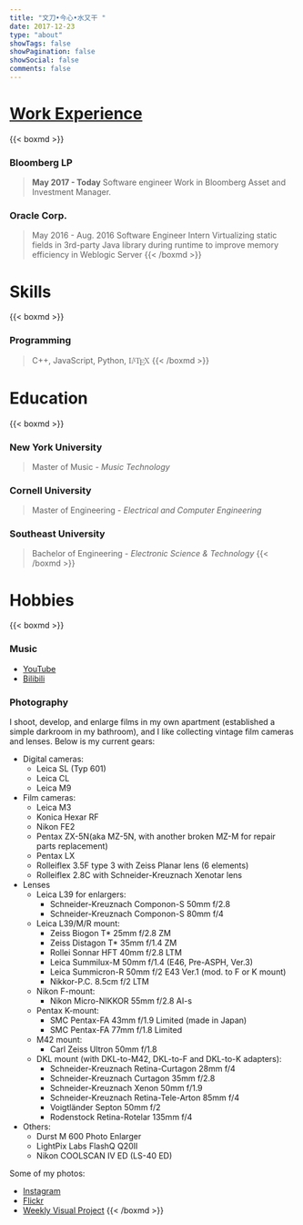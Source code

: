 ```yaml
---
title: "文刀•今心•水又干 "
date: 2017-12-23
type: "about"
showTags: false
showPagination: false
showSocial: false
comments: false
---
```


# [Work Experience](https://drive.google.com/file/d/1uNEZZE2rUJP2sUzg5x-zMvOvMyvzuAhY/view?usp=sharing)

{{< boxmd >}}
### Bloomberg LP 
>**May 2017 - Today** 
Software engineer
Work in Bloomberg Asset and Investment Manager.

### Oracle Corp.
>May 2016 - Aug. 2016
Software Engineer Intern
Virtualizing static fields in 3rd-party Java library during runtime to improve memory efficiency in Weblogic Server
{{< /boxmd >}}

# Skills

{{< boxmd >}}
### Programming
> C++, JavaScript, Python, <span class='texthtml' style="font-family: 'CMU Serif', cmr10, LMRoman10-Regular, 'Latin Modern Math', 'Nimbus Roman No9 L', 'Times New Roman', Times, serif;">L<span style="text-transform: uppercase; font-size: 0.75em; vertical-align: 0.25em; margin-left: -0.36em; margin-right: -0.15em; line-height: 1ex;">a</span>T<span style="text-transform: uppercase; vertical-align: -0.5ex; margin-left: -0.1667em; margin-right: -0.125em; line-height: 1ex;">e</span>X</span>
{{< /boxmd >}}

# Education

{{< boxmd >}}
### New York University
>Master of Music - _Music Technology_

### Cornell University
>Master of Engineering - _Electrical and Computer Engineering_

### Southeast University
>Bachelor of Engineering - _Electronic Science & Technology_
{{< /boxmd >}}

# Hobbies

{{< boxmd >}}

### Music

* [YouTube](https://www.youtube.com/user/daoxinzhishui/)
* [Bilibili](https://space.bilibili.com/2844586/)

### Photography

I shoot, develop, and enlarge films in my own apartment (established a simple darkroom in my bathroom), and I like collecting vintage film cameras and lenses. Below is my current gears:

* Digital cameras:
    * Leica SL (Typ 601)
    * Leica CL
    * Leica M9
* Film cameras:
    * Leica M3
    * Konica Hexar RF
    * Nikon FE2
    * Pentax ZX-5N(aka MZ-5N, with another broken MZ-M for repair parts replacement)
    * Pentax LX
    * Rolleiflex 3.5F type 3 with Zeiss Planar lens (6 elements)
    * Rolleiflex 2.8C with Schneider-Kreuznach Xenotar lens 
* Lenses
    * Leica L39 for enlargers:
        * Schneider-Kreuznach Componon-S 50mm f/2.8
        * Schneider-Kreuznach Componon-S 80mm f/4
    * Leica L39/M/R mount:
        * Zeiss Biogon T* 25mm f/2.8 ZM
        * Zeiss Distagon T* 35mm f/1.4 ZM
        * Rollei Sonnar HFT 40mm f/2.8 LTM
        * Leica Summilux-M 50mm f/1.4 (E46, Pre-ASPH, Ver.3)
        * Leica Summicron-R 50mm f/2 E43 Ver.1 (mod. to F or K mount)
        * Nikkor-P.C. 8.5cm f/2 LTM
    * Nikon F-mount:
        * Nikon Micro-NIKKOR 55mm f/2.8 AI-s
    * Pentax K-mount:
        * SMC Pentax-FA 43mm f/1.9 Limited (made in Japan)
        * SMC Pentax-FA 77mm f/1.8 Limited
    * M42 mount:
        * Carl Zeiss Ultron 50mm f/1.8
    * DKL mount (with DKL-to-M42, DKL-to-F and DKL-to-K adapters):
        * Schneider-Kreuznach Retina-Curtagon 28mm f/4
        * Schneider-Kreuznach Curtagon 35mm f/2.8
        * Schneider-Kreuznach Xenon 50mm f/1.9
        * Schneider-Kreuznach Retina-Tele-Arton 85mm f/4
        * Voigtländer Septon 50mm f/2
        * Rodenstock Retina-Rotelar 135mm f/4
* Others:
    * Durst M 600 Photo Enlarger
    * LightPix Labs FlashQ Q20II
    * Nikon COOLSCAN IV ED (LS-40 ED)

Some of my photos:

* [Instagram](https://www.instagram.com/eznain/)
* [Flickr](https://www.flickr.com/photos/129774362@N07/)
* [Weekly Visual Project](/zh/gallery/)
{{< /boxmd >}}